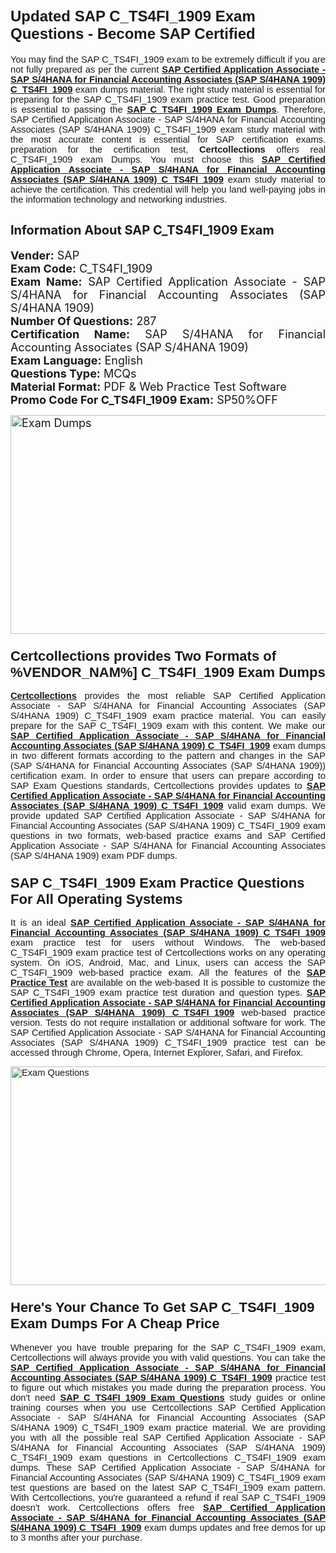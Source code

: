 <h1><span style="font-size:24px"><span style="font-family:Calibri,sans-serif"><strong>Updated SAP C_TS4FI_1909 Exam Questions - Become SAP Certified</strong></span></span></h1> <p style="text-align:justify"><span style="font-size:11pt"><span style="font-family:Calibri,sans-serif">You may find the SAP C_TS4FI_1909 exam to be extremely difficult if you are not fully prepared as per the current <u><strong>SAP Certified Application Associate - SAP S/4HANA for Financial Accounting Associates (SAP S/4HANA 1909) C_TS4FI_1909</strong></u> exam dumps material. The right study material is essential for preparing for the SAP C_TS4FI_1909 exam practice test. Good preparation is essential to passing the <a href="https://www.certcollections.com/c_ts4fi_1909-exam-questions"><u><strong>SAP C_TS4FI_1909 Exam Dumps</strong></u></a>. Therefore, SAP Certified Application Associate - SAP S/4HANA for Financial Accounting Associates (SAP S/4HANA 1909) C_TS4FI_1909 exam study material with the most accurate content is essential for SAP certification exams. preparation for the certification test, <strong>Certcollections</strong> offers real C_TS4FI_1909 exam Dumps. You must choose this <u><strong>SAP Certified Application Associate - SAP S/4HANA for Financial Accounting Associates (SAP S/4HANA 1909) C_TS4FI_1909</strong></u> exam study material to achieve the certification. This credential will help you land well-paying jobs in the information technology and networking industries.</span></span></p> <h2 style="text-align:justify"><strong><span style="font-size:20px">Information About SAP C_TS4FI_1909 Exam</span></strong></h2> <p style="text-align:justify"><span style="font-size:18px"><strong>Vender:</strong> SAP<br /> <strong>Exam Code:</strong> C_TS4FI_1909<br /> <strong>Exam Name:</strong> SAP Certified Application Associate - SAP S/4HANA for Financial Accounting Associates (SAP S/4HANA 1909)<br /> <strong>Number Of Questions:</strong> 287<br /> <strong>Certification Name:</strong> SAP S/4HANA for Financial Accounting Associates (SAP S/4HANA 1909)<br /> <strong>Exam Language:</strong> English<br /> <strong>Questions Type:</strong> MCQs<br /> <strong>Material Format:</strong> PDF & Web Practice Test Software<br /> <strong>Promo Code For C_TS4FI_1909 Exam:</strong> SP50%OFF</span></p> <p style="text-align:justify"><span style="font-size:18px"><a href="https://www.certcollections.com/c_ts4fi_1909-exam-questions" rel="no-follow"><img alt="Exam Dumps" src="https://www.certcollections.com/uploads/content/certcollections.jpg" style="height:350px; width:750px" /></a></span></p> <h3><span style="font-size:22px"><span style="font-family:Calibri,sans-serif"><strong>Certcollections provides Two Formats of %VENDOR_NAM%] C_TS4FI_1909 Exam Dumps</strong></span></span></h3> <p style="text-align:justify"><span style="font-size:11pt"><span style="font-family:Calibri,sans-serif"><a href="https://www.certcollections.com/"><u><strong>Certcollections</strong></u></a> provides the most reliable SAP Certified Application Associate - SAP S/4HANA for Financial Accounting Associates (SAP S/4HANA 1909) C_TS4FI_1909 exam practice material. You can easily prepare for the SAP C_TS4FI_1909 exam with this content. We make our <u><strong>SAP Certified Application Associate - SAP S/4HANA for Financial Accounting Associates (SAP S/4HANA 1909) C_TS4FI_1909</strong></u> exam dumps in two different formats according to the pattern and changes in the SAP (SAP S/4HANA for Financial Accounting Associates (SAP S/4HANA 1909)) certification exam. In order to ensure that users can prepare according to SAP Exam Questions standards, Certcollections provides updates to <u><strong>SAP Certified Application Associate - SAP S/4HANA for Financial Accounting Associates (SAP S/4HANA 1909) C_TS4FI_1909</strong></u> valid exam dumps. We provide updated SAP Certified Application Associate - SAP S/4HANA for Financial Accounting Associates (SAP S/4HANA 1909) C_TS4FI_1909 exam questions in two formats, web-based practice exams and SAP Certified Application Associate - SAP S/4HANA for Financial Accounting Associates (SAP S/4HANA 1909) exam PDF dumps.</span></span></p> <h3><span style="font-size:22px"><span style="font-family:Calibri,sans-serif"><strong>SAP C_TS4FI_1909 Exam Practice Questions For All Operating Systems</strong></span></span></h3> <p style="text-align:justify"><span style="font-size:11pt"><span style="font-family:Calibri,sans-serif">It is an ideal <u><strong>SAP Certified Application Associate - SAP S/4HANA for Financial Accounting Associates (SAP S/4HANA 1909) C_TS4FI_1909</strong></u> exam practice test for users without Windows. The web-based C_TS4FI_1909 exam practice test of Certcollections works on any operating system. On iOS, Android, Mac, and Linux, users can access the SAP C_TS4FI_1909 web-based practice exam. All the features of the <a href="https://www.certcollections.com/sap-exam-dumps"><u><strong>SAP Practice Test</strong></u></a> are available on the web-based It is possible to customize the SAP C_TS4FI_1909 exam practice test duration and question types. <u><strong>SAP Certified Application Associate - SAP S/4HANA for Financial Accounting Associates (SAP S/4HANA 1909) C_TS4FI_1909</strong></u> web-based practice version. Tests do not require installation or additional software for work. The SAP Certified Application Associate - SAP S/4HANA for Financial Accounting Associates (SAP S/4HANA 1909) C_TS4FI_1909 practice test can be accessed through Chrome, Opera, Internet Explorer, Safari, and Firefox.</span></span></p> <p style="text-align:justify"><span style="font-size:11pt"><span style="font-family:Calibri,sans-serif"><a href="https://www.certcollections.com/c_ts4fi_1909-exam-questions" rel="no-follow"><img alt="Exam Questions" src="https://www.certcollections.com/uploads/content/55597321.jpg" style="height:350px; width:750px" /></a></span></span></p> <h3><span style="font-size:22px"><span style="font-family:Calibri,sans-serif"><strong>Here's Your Chance To Get SAP C_TS4FI_1909 Exam Dumps For A Cheap Price</strong></span></span></h3> <p style="text-align:justify"><span style="font-size:11pt"><span style="font-family:Calibri,sans-serif">Whenever you have trouble preparing for the SAP C_TS4FI_1909 exam, Certcollections will always provide you with valid questions. You can take the <u><strong>SAP Certified Application Associate - SAP S/4HANA for Financial Accounting Associates (SAP S/4HANA 1909) C_TS4FI_1909</strong></u> practice test to figure out which mistakes you made during the preparation process. You don't need <a href="https://www.certcollections.com/c_ts4fi_1909-exam-questions"><u><strong>SAP C_TS4FI_1909 Exam Questions</strong></u></a> study guides or online training courses when you use Certcollections SAP Certified Application Associate - SAP S/4HANA for Financial Accounting Associates (SAP S/4HANA 1909) C_TS4FI_1909 exam practice material. We are providing you with all the possible real SAP Certified Application Associate - SAP S/4HANA for Financial Accounting Associates (SAP S/4HANA 1909) C_TS4FI_1909 exam questions in Certcollections C_TS4FI_1909 exam dumps. These SAP Certified Application Associate - SAP S/4HANA for Financial Accounting Associates (SAP S/4HANA 1909) C_TS4FI_1909 exam test questions are based on the latest SAP C_TS4FI_1909 exam pattern. With Certcollections, you're guaranteed a refund if real SAP C_TS4FI_1909 doesn't work. Certcollections offers free <u><strong>SAP Certified Application Associate - SAP S/4HANA for Financial Accounting Associates (SAP S/4HANA 1909) C_TS4FI_1909</strong></u> exam dumps updates and free demos for up to 3 months after your purchase.</span></span></p>
